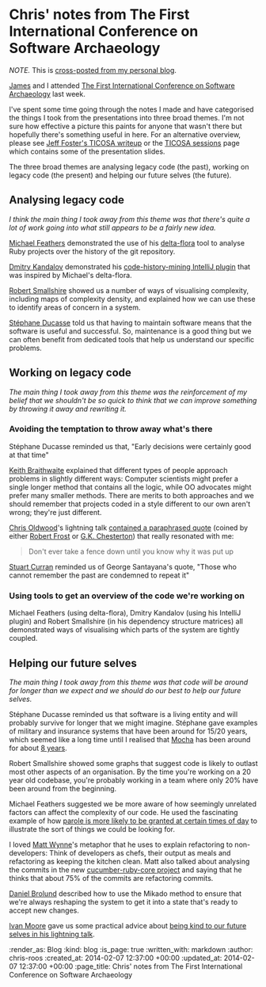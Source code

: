 Chris' notes from The First International Conference on Software Archaeology
========

*NOTE.* This is <a href="http://chrisroos.co.uk/blog/2014-02-07-notes-from-the-first-international-conference-on-software-archaeology" rel="canonical">cross-posted from my personal blog</a>.

[James](http://jamesmead.org/) and I attended [The First International Conference on Software Archaeology](http://ticosa.org/) last week.

I've spent some time going through the notes I made and have categorised the things I took from the presentations into three broad themes. I'm not sure how effective a picture this paints for anyone that wasn't there but hopefully there's something useful in here. For an alternative overview, please see [Jeff Foster's TICOSA writeup](http://www.fatvat.co.uk/2014/02/the-first-international-conference-on.html) or the [TICOSA sessions](http://ticosa.org/sessions.html) page which contains some of the presentation slides.

The three broad themes are analysing legacy code (the past), working on legacy code (the present) and helping our future selves (the future).

## Analysing legacy code

*I think the main thing I took away from this theme was that there's quite a lot of work going into what still appears to be a fairly new idea.*

[Michael Feathers](https://twitter.com/mfeathers) demonstrated the use of his [delta-flora](https://github.com/michaelfeathers/delta-flora) tool to analyse Ruby projects over the history of the git repository.

[Dmitry Kandalov](https://twitter.com/dmitrykandalov) demonstrated his [code-history-mining IntelliJ plugin](https://github.com/dkandalov/code-history-mining) that was inspired by Michael's delta-flora.

[Robert Smallshire](https://twitter.com/robsmallshire) showed us a number of ways of visualising complexity, including maps of complexity density, and explained how we can use these to identify areas of concern in a system.

[Stéphane Ducasse](https://twitter.com/stephaneducasse) told us that having to maintain software means that the software is useful and successful. So, maintenance is a good thing but we can often benefit from dedicated tools that help us understand our specific problems.

## Working on legacy code

*The main thing I took away from this theme was the reinforcement of my belief that we shouldn't be so quick to think that we can improve something by throwing it away and rewriting it.*

### Avoiding the temptation to throw away what's there

Stéphane Ducasse reminded us that, "Early decisions were certainly good at that time"

[Keith Braithwaite](https://twitter.com/keithb_b) explained that different types of people approach problems in slightly different ways: Computer scientists might prefer a single longer method that contains all the logic, while OO advocates might prefer many smaller methods. There are merits to both approaches and we should remember that projects coded in a style different to our own aren't wrong; they're just different.

[Chris Oldwood](https://twitter.com/chrisoldwood)'s lightning talk [contained a paraphrased quote](https://twitter.com/dmitrykandalov/status/429401314234494977) (coined by either [Robert Frost](http://en.wikiquote.org/wiki/Talk:Robert_Frost) or [G.K. Chesterton](http://platitudesundone.blogspot.co.uk/2010/04/dont-take-fence-down-until-you-know-why.html)) that really resonated with me:

> Don't ever take a fence down until you know why it was put up

[Stuart Curran](https://twitter.com/stuartcurran) reminded us of George Santayana's quote, "Those who cannot remember the past are condemned to repeat it"

### Using tools to get an overview of the code we're working on

Michael Feathers (using delta-flora), Dmitry Kandalov (using his IntelliJ plugin) and Robert Smallshire (in his dependency structure matrices) all demonstrated ways of visualising which parts of the system are tightly coupled.

## Helping our future selves

*The main thing I took away from this theme was that code will be around for longer than we expect and we should do our best to help our future selves.*

Stéphane Ducasse reminded us that software is a living entity and will probably survive for longer that we might imagine. Stéphane gave examples of military and insurance systems that have been around for 15/20 years, which seemed like a long time until I realised that [Mocha](https://github.com/freerange/mocha) has been around for about [8 years](https://github.com/freerange/mocha/commit/df720ef11f8cdb21cf5dfbc5f84f35e325fa8258).

Robert Smallshire showed some graphs that suggest code is likely to outlast most other aspects of an organisation. By the time you're working on a 20 year old codebase, you're probably working in a team where only 20% have been around from the beginning.

Michael Feathers suggested we be more aware of how seemingly unrelated factors can affect the complexity of our code. He used the fascinating example of how [parole is more likely to be granted at certain times of day](http://www.wired.com/wiredscience/2011/04/judges-mental-fatigue/) to illustrate the sort of things we could be looking for.

I loved [Matt Wynne](https://twitter.com/mattwynne)'s metaphor that he uses to explain refactoring to non-developers: Think of developers as chefs, their output as meals and refactoring as keeping the kitchen clean. Matt also talked about analysing the commits in the new [cucumber-ruby-core project](https://github.com/cucumber/cucumber-ruby-core) and saying that he thinks that about 75% of the commits are refactoring commits.

[Daniel Brolund](https://twitter.com/danielbrolund) described how to use the Mikado method to ensure that we're always reshaping the system to get it into a state that's ready to accept new changes.

[Ivan Moore](https://twitter.com/ivanrmoore) gave us some practical advice about [being kind to our future selves in his lightning talk](http://puttingtheteaintoteam.blogspot.co.uk/2014/02/making-life-easier-for-future-software.html).


:render_as: Blog
:kind: blog
:is_page: true
:written_with: markdown
:author: chris-roos
:created_at: 2014-02-07 12:37:00 +00:00
:updated_at: 2014-02-07 12:37:00 +00:00
:page_title: Chris' notes from The First International Conference on Software Archaeology
